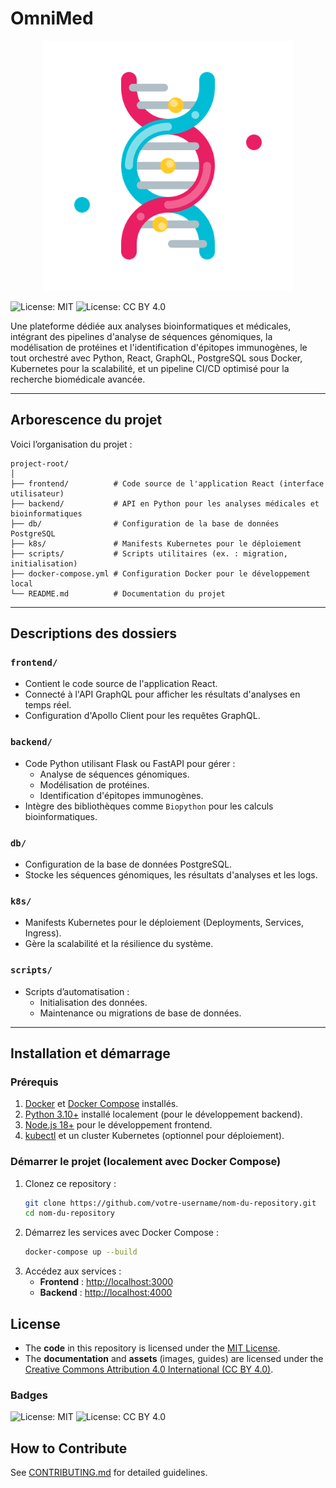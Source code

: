# **OmniMed**

<p align="center">
  <img src="./assets/logo.png" alt="Logo" width="400">
</p>

![License: MIT](https://img.shields.io/badge/License-MIT-yellow.svg)
![License: CC BY 4.0](https://img.shields.io/badge/License-CC%20BY%204.0-blue.svg)

Une plateforme dédiée aux analyses bioinformatiques et médicales, intégrant des pipelines d'analyse de séquences génomiques, la modélisation de protéines et l'identification d'épitopes immunogènes, le tout orchestré avec Python, React, GraphQL, PostgreSQL sous Docker, Kubernetes pour la scalabilité, et un pipeline CI/CD optimisé pour la recherche biomédicale avancée.

---

## **Arborescence du projet**

Voici l’organisation du projet :

```
project-root/
│
├── frontend/          # Code source de l'application React (interface utilisateur)
├── backend/           # API en Python pour les analyses médicales et bioinformatiques
├── db/                # Configuration de la base de données PostgreSQL
├── k8s/               # Manifests Kubernetes pour le déploiement
├── scripts/           # Scripts utilitaires (ex. : migration, initialisation)
├── docker-compose.yml # Configuration Docker pour le développement local
└── README.md          # Documentation du projet
```

---

## **Descriptions des dossiers**

### **`frontend/`**
- Contient le code source de l'application React.
- Connecté à l'API GraphQL pour afficher les résultats d'analyses en temps réel.
- Configuration d'Apollo Client pour les requêtes GraphQL.

### **`backend/`**
- Code Python utilisant Flask ou FastAPI pour gérer :
  - Analyse de séquences génomiques.
  - Modélisation de protéines.
  - Identification d'épitopes immunogènes.
- Intègre des bibliothèques comme `Biopython` pour les calculs bioinformatiques.

### **`db/`**
- Configuration de la base de données PostgreSQL.
- Stocke les séquences génomiques, les résultats d'analyses et les logs.

### **`k8s/`**
- Manifests Kubernetes pour le déploiement (Deployments, Services, Ingress).
- Gère la scalabilité et la résilience du système.

### **`scripts/`**
- Scripts d’automatisation :
  - Initialisation des données.
  - Maintenance ou migrations de base de données.

---

## **Installation et démarrage**

### **Prérequis**
1. [Docker](https://www.docker.com/) et [Docker Compose](https://docs.docker.com/compose/) installés.
2. [Python 3.10+](https://www.python.org/) installé localement (pour le développement backend).
3. [Node.js 18+](https://nodejs.org/) pour le développement frontend.
4. [kubectl](https://kubernetes.io/docs/tasks/tools/) et un cluster Kubernetes (optionnel pour déploiement).

### **Démarrer le projet (localement avec Docker Compose)**
1. Clonez ce repository :
   ```bash
   git clone https://github.com/votre-username/nom-du-repository.git
   cd nom-du-repository
   ```
2. Démarrez les services avec Docker Compose :
   ```bash
   docker-compose up --build
   ```
3. Accédez aux services :
   - **Frontend** : [http://localhost:3000](http://localhost:3000)
   - **Backend** : [http://localhost:4000](http://localhost:4000)



## License

- The **code** in this repository is licensed under the [MIT License](./LICENSE).
- The **documentation** and **assets** (images, guides) are licensed under the [Creative Commons Attribution 4.0 International (CC BY 4.0)](https://creativecommons.org/licenses/by/4.0/).

### Badges
![License: MIT](https://img.shields.io/badge/License-MIT-yellow.svg)
![License: CC BY 4.0](https://img.shields.io/badge/License-CC%20BY%204.0-blue.svg)


## How to Contribute
See [CONTRIBUTING.md](./CONTRIBUTING.md) for detailed guidelines.